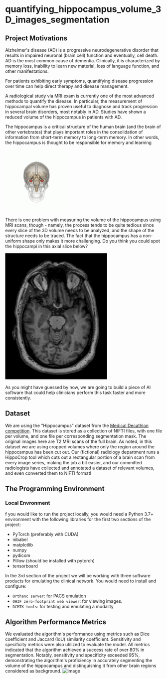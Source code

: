 # quantifying_hippocampus_volume_3D_images_segmentation

## Project Motivations

Alzheimer's disease (AD) is a progressive neurodegenerative disorder that results in impaired neuronal (brain cell) function and eventually, cell death. AD is the most common cause of dementia. Clinically, it is characterized by memory loss, inability to learn new material, loss of language function, and other manifestations.

For patients exhibiting early symptoms, quantifying disease progression over time can help direct therapy and disease management.

A radiological study via MRI exam is currently one of the most advanced methods to quantify the disease. In particular, the measurement of hippocampal volume has proven useful to diagnose and track progression in several brain disorders, most notably in AD. Studies have shown a reduced volume of the hippocampus in patients with AD.

The hippocampus is a critical structure of the human brain (and the brain of other vertebrates) that plays important roles in the consolidation of information from short-term memory to long-term memory. In other words, the hippocampus is thought to be responsible for memory and learning

![human_skull](img/hippocampus-small.gif)

There is one problem with measuring the volume of the hippocampus using MRI scans, though - namely, the process tends to be quite tedious since every slice of the 3D volume needs to be analyzed, and the shape of the structure needs to be traced. The fact that the hippocampus has a non-uniform shape only makes it more challenging. Do you think you could spot the hippocampi in this axial slice below?

![axial_plane_of_mri_scan](img/mri.jpg)

As you might have guessed by now, we are going to build a piece of AI software that could help clinicians perform this task faster and more consistently.

## Dataset

We are using the "Hippocampus" dataset from the [Medical Decathlon competition](http://medicaldecathlon.com/). This dataset is stored as a collection of NIFTI files, with one file per volume, and one file per corresponding segmentation mask. The original images here are T2 MRI scans of the full brain. As noted, in this dataset we are using cropped volumes where only the region around the hippocampus has been cut out.
Our (fictional) radiology department runs a HippoCrop tool which cuts out a rectangular portion of a brain scan from every image series, making the job a bit easier, and our committed radiologists have collected and annotated a dataset of relevant volumes, and even converted them to NIFTI format!

## The Programming Environment

### Local Envronment

f you would like to run the project locally, you would need a Python 3.7+ environment with the following libraries for the first two sections of the project:

- PyTorch (preferably with CUDA)
- nibabel
- matplotlib
- numpy
- pydicom
- Pillow (should be installed with pytorch)
- tensorboard

In the 3rd section of the project we will be working with three software products for emulating the clinical network. You would need to install and configure:

- `Orthanc server`: for PACS emulation
- `OHIF zero-footprint web viewer`: for viewing images.
- `DCMTK tools`: for testing and emulating a modality

## Algorithm Performance Metrics

We evaluated the algorithm's performance using metrics such as Dice coefficient and Jaccard (IoU) similarity coefficient. Sensitivity and specificity metrics were also utilized to evaluate the model. All metrics indicated that the algorithm achieved a success rate of over 80% in segmentation. Notably, sensitivity and specificity exceeded 95%, demonstrating the algorithm's proficiency in accurately segmenting the volume of the hippocampus and distinguishing it from other brain regions considered as background.
![image]()
